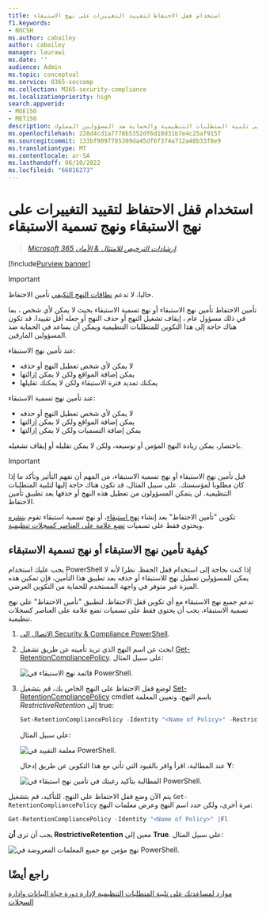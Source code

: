 ```yaml
---
title: استخدام قفل الاحتفاظ لتقييد التغييرات على نهج الاستبقاء
f1.keywords:
- NOCSH
ms.author: cabailey
author: cabailey
manager: laurawi
ms.date: ''
audience: Admin
ms.topic: conceptual
ms.service: O365-seccomp
ms.collection: M365-security-compliance
ms.localizationpriority: high
search.appverid:
- MOE150
- MET150
description: استخدم قفل الاحتفاظ مع نهج الاستبقاء ونهج تسمية الاستبقاء لمساعدتك على تلبية المتطلبات التنظيمية والحماية ضد المسؤولين المملوك.
ms.openlocfilehash: 228d4cd1a7778b5352df6d10d31b7e4c25af915f
ms.sourcegitcommit: 133bf9097785309da45df6f374a712a48b33f8e9
ms.translationtype: MT
ms.contentlocale: ar-SA
ms.lasthandoff: 06/10/2022
ms.locfileid: "66016273"
---
```

# <a name="use-preservation-lock-to-restrict-changes-to-retention-policies-and-retention-label-policies"></a>استخدام قفل الاحتفاظ لتقييد التغييرات على نهج الاستبقاء ونهج تسمية الاستبقاء

>*[Microsoft 365 إرشادات الترخيص للامتثال & الأمان](/office365/servicedescriptions/microsoft-365-service-descriptions/microsoft-365-tenantlevel-services-licensing-guidance/microsoft-365-security-compliance-licensing-guidance).*

[!include[Purview banner](../includes/purview-rebrand-banner.md)]

> [!IMPORTANT]
> حاليا، لا تدعم [نطاقات النهج التكيفي](retention.md#adaptive-or-static-policy-scopes-for-retention) تأمين الاحتفاظ.

تأمين الاحتفاظ تأمين نهج الاستبقاء أو نهج تسمية الاستبقاء بحيث لا يمكن لأي شخص ، بما في ذلك مسؤول عام ، إيقاف تشغيل النهج أو حذف النهج أو جعله أقل تقييدا. قد تكون هناك حاجة إلى هذا التكوين للمتطلبات التنظيمية ويمكن أن يساعد في الحماية ضد المسؤولين المارقين.

عند تأمين نهج الاستبقاء:

- لا يمكن لأي شخص تعطيل النهج أو حذفه
- يمكن إضافة المواقع ولكن لا يمكن إزالتها
- يمكنك تمديد فترة الاستبقاء ولكن لا يمكنك تقليلها

عند تأمين نهج تسمية الاستبقاء:

- لا يمكن لأي شخص تعطيل النهج أو حذفه
- يمكن إضافة المواقع ولكن لا يمكن إزالتها
- يمكن إضافة التسميات ولكن لا يمكن إزالتها

باختصار، يمكن زيادة النهج المؤمن أو توسيعه، ولكن لا يمكن تقليله أو إيقاف تشغيله.

> [!IMPORTANT]
> قبل تأمين نهج الاستبقاء أو نهج تسمية الاستبقاء، من المهم أن تفهم التأثير وتأكد ما إذا كان مطلوبا لمؤسستك. على سبيل المثال، قد تكون هناك حاجة إليها لتلبية المتطلبات التنظيمية. لن يتمكن المسؤولون من تعطيل هذه النهج أو حذفها بعد تطبيق تأمين الاحتفاظ.

تكوين "تأمين الاحتفاظ" بعد إنشاء [نهج استبقاء](create-retention-policies.md)، أو نهج تسمية استبقاء تقوم [بنشره](create-apply-retention-labels.md) ويحتوي فقط على تسميات [تضع علامة على العناصر كسجلات تنظيمية](records-management.md#records).

## <a name="how-to-lock-a-retention-policy-or-retention-label-policy"></a>كيفية تأمين نهج الاستبقاء أو نهج تسمية الاستبقاء

يجب عليك استخدام PowerShell إذا كنت بحاجة إلى استخدام قفل الحفظ. نظرا لأنه لا يمكن للمسؤولين تعطيل نهج للاستبقاء أو حذفه بعد تطبيق هذا التأمين، فإن تمكين هذه الميزة غير متوفر في واجهة المستخدم للحماية من التكوين العرضي.

تدعم جميع نهج الاستبقاء مع أي تكوين قفل الاحتفاظ. لتطبيق "تأمين الاحتفاظ" على نهج تسمية الاستبقاء، يجب أن يحتوي فقط على تسميات تضع علامة على العناصر كسجلات تنظيمية.

1. [الاتصال إلى Security & Compliance PowerShell](/powershell/exchange/connect-to-scc-powershell).

2. ابحث عن اسم النهج الذي تريد تأمينه عن طريق تشغيل [Get-RetentionCompliancePolicy](/powershell/module/exchange/get-retentioncompliancepolicy). على سبيل المثال:
    
   ![قائمة نهج الاستبقاء في PowerShell.](../media/retention-policy-preservation-lock-get-retentioncompliancepolicy.PNG)

3. لوضع قفل الاحتفاظ على النهج الخاص بك، قم بتشغيل [Set-RetentionCompliancePolicy](/powershell/module/exchange/set-retentioncompliancepolicy) cmdlet باسم النهج، وتعيين المعلمة *RestrictiveRetention* إلى true:
    
    ```powershell
    Set-RetentionCompliancePolicy -Identity "<Name of Policy>" -RestrictiveRetention $true
    ```
    
    على سبيل المثال:
    
    ![معلمة التقييد في PowerShell.](../media/retention-policy-preservation-lock-restrictiveretention.PNG)
    
     عند المطالبة، اقرأ واقر بالقيود التي تأتي مع هذا التكوين عن طريق إدخال **Y**:
    
   ![المطالبة بتأكيد رغبتك في تأمين نهج استبقاء في PowerShell.](../media/retention-policy-preservation-lock-confirmation-prompt.PNG)

يتم الآن وضع قفل الاحتفاظ على النهج. للتأكيد، قم بتشغيل `Get-RetentionCompliancePolicy` مرة أخرى، ولكن حدد اسم النهج وعرض معلمات النهج:

```powershell
Get-RetentionCompliancePolicy -Identity "<Name of Policy>" |Fl
```

يجب أن ترى **أن RestrictiveRetention** معين إلى **True**. على سبيل المثال:

![نهج مؤمن مع جميع المعلمات المعروضة في PowerShell.](../media/retention-policy-preservation-lock-locked-policy.PNG)

## <a name="see-also"></a>راجع أيضًا

[موارد لمساعدتك على تلبية المتطلبات التنظيمية لإدارة دورة حياة البيانات وإدارة السجلات](retention-regulatory-requirements.md)
